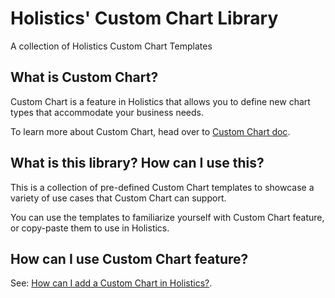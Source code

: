 # Holistics' Custom Chart Library

A collection of Holistics Custom Chart Templates

## What is Custom Chart?

Custom Chart is a feature in Holistics that allows you to define new chart types that accommodate your business needs. 

To learn more about Custom Chart, head over to [Custom Chart doc](https://docs.holistics.io/docs/charts/custom-charts).

## What is this library? How can I use this?

This is a collection of pre-defined Custom Chart templates to showcase a variety of use cases that Custom Chart can support. 

You can use the templates to familiarize yourself with Custom Chart feature, or copy-paste them to use in Holistics.

## How can I use Custom Chart feature?

See: [How can I add a Custom Chart in Holistics?](https://docs.holistics.io/docs/charts/custom-charts#how-to-add-a-custom-chart). 
